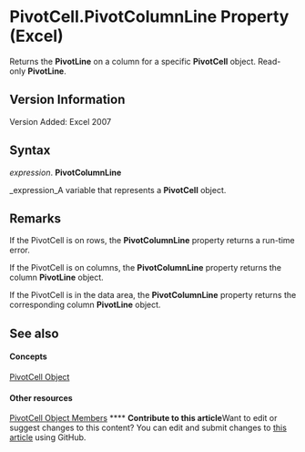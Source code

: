 
# PivotCell.PivotColumnLine Property (Excel)

Returns the  **PivotLine** on a column for a specific **PivotCell** object. Read-only **PivotLine**.


## Version Information

Version Added: Excel 2007 


## Syntax

 _expression_. **PivotColumnLine**

 _expression_A variable that represents a  **PivotCell** object.


## Remarks

If the PivotCell is on rows, the  **PivotColumnLine** property returns a run-time error.

If the PivotCell is on columns, the  **PivotColumnLine** property returns the column **PivotLine** object.

If the PivotCell is in the data area, the  **PivotColumnLine** property returns the corresponding column **PivotLine** object.


## See also


#### Concepts


 [PivotCell Object](76b8a2dc-90ee-7475-d327-d27cb1e92703.md)
#### Other resources


 [PivotCell Object Members](e486cd5d-3f31-29d4-b811-24fc0aed6803.md)
****   **Contribute to this article**Want to edit or suggest changes to this content? You can edit and submit changes to  [this article](https://github.com/jhershey00/VBA_Excel_Test/OpenXMLCon/articles/99d8e14e-28b5-4c0c-2f92-402fbb5c2ea8.md) using GitHub.

